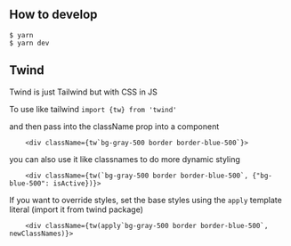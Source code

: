 ## How to develop
```
$ yarn
$ yarn dev
```

## Twind

Twind is just Tailwind but with CSS in JS

To use like tailwind
`import {tw} from 'twind'`

and then pass into the className prop into a component

```
    <div className={tw`bg-gray-500 border border-blue-500`}>
```

you can also use it like classnames to do more dynamic styling

```
    <div className={tw(`bg-gray-500 border border-blue-500`, {"bg-blue-500": isActive})}>
```

If you want to override styles, set the base styles using the `apply` template literal (import it from twind package)

```
    <div className={tw(apply`bg-gray-500 border border-blue-500`, newClassNames)}>
```
